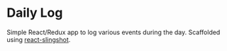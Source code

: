 # Daily Log
Simple React/Redux app to log various events during the day. Scaffolded using [react-slingshot](https://github.com/coryhouse/react-slingshot).
